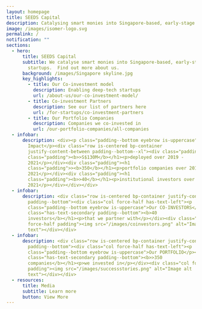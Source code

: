 ```yaml
---
layout: homepage
title: SEEDS Capital
description: Catalysing smart monies into Singapore-based, early-stage technology startups.
image: /images/isomer-logo.svg
permalink: /
notification: ""
sections:
  - hero:
      title: SEEDS Capital
      subtitle: We catalyse smart monies into Singapore-based, early-stage technology
        startups.  Find out more about us.
      background: /images/Singapore skyline.jpg
      key_highlights:
        - title: Our Co-investment model
          description: Enabling deep-tech startups
          url: /about-us/our-co-investment-model/
        - title: Co-investment Partners
          description: See our list of partners here
          url: /for-startups/co-investment-partners
        - title: Our Portfolio Companies
          description: Companies we co-invested in
          url: /our-portfolio-companies/all-companies
  - infobar:
      description: <div><p class="padding--bottom eyebrow is-uppercase">Our
        Impact</p><div class="row is-centered bp-container
        justify-content-between padding--bottom--xl"><div class="padding"><h1
        class="padding"><b>>S$130M</b></h1><p>deployed over 2019 -
        2021</p></div><div class="padding"><h1
        class="padding">><b>350</b></h1><p>portfolio companies over 2019 -
        2021</p></div><div class="padding"><h1
        class="padding"><b>>40</b></h1><p>institutional investors over 2019 -
        2021</p></div></div></div>
  - infobar:
      description: <div class="row is-centered bp-container justify-content-between
        padding--bottom"><div class="col force-half has-text-left"><p
        class="padding--bottom eyebrow is-uppercase">Our CO-INVESTORS</p><h1
        class="has-text-secondary padding--bottom"><b>40
        investors</b></h1><p>that we partner with</p></div><div class="col
        force-half padding"><img src="/images/coinvestors.png" alt="Image alt
        text"></div></div>
  - infobar:
      description: <div class="row is-centered bp-container justify-content-between
        padding--bottom"><div class="col force-half has-text-left"><p
        class="padding--bottom eyebrow is-uppercase">Our PORTFOLIO</p><h1
        class="has-text-secondary padding--bottom"><b>>350
        companies</b></h1><p>we invested in</p></div><div class="col force-half
        padding"><img src="/images/successstories.png" alt="Image alt
        text"></div></div>
  - resources:
      title: Media
      subtitle: Learn more
      button: View More
---
```

